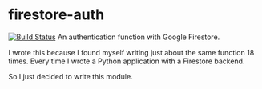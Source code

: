 # firestore-auth
[![Build Status](https://travis-ci.com/fatcat2/firestore_auth.svg?branch=master)](https://travis-ci.com/fatcat2/firestore_auth)
An authentication function with Google Firestore.

I wrote this because I found myself writing just about the same function 18 times. Every time I wrote a Python application with a Firestore backend.

So I just decided to write this module.
